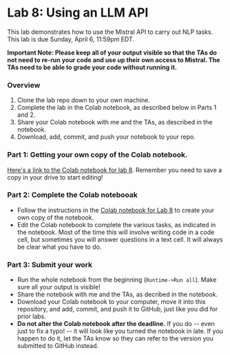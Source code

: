 # Lab 8: Using an LLM API

This lab demonstrates how to use the Mistral API to carry out NLP tasks. This lab is due Sunday, April 6, 11:59pm EDT.

**Important Note: Please keep all of your output visible so that the TAs do not need to re-run your code and use up their own access to Mistral. The TAs need to be able to grade your code without running it.**

### Overview 
1. Clone the lab repo down to your own machine.
2. Complete the lab in the Colab notebook, as described below in Parts 1 and 2. 
3. Share your Colab notebook with me and the TAs, as described in the notebook.
4. Download, add, commit, and push your notebook to your repo. 


### Part 1: Getting your own copy of the Colab notebook.

[Here's a link to the Colab notebook for lab 8](https://colab.research.google.com/drive/1lb0X15kmz1ZkT6gJ65o6Wmm6EdeSNynj?usp=sharing). Remember you need to save a copy in your drive to start editing!


### Part 2: Complete the Colab notebooak
* Follow the instructions in the [Colab notebook for Lab 8](https://colab.research.google.com/drive/1lb0X15kmz1ZkT6gJ65o6Wmm6EdeSNynj?usp=sharing) to create your own copy of the notebook.
* Edit the Colab notebook to complete the various tasks, as indicated in the notebook. Most of the time this will involve writing code in a code cell, but sometimes you will answer questions in a text cell. It will always be clear what you have to do.

### Part 3: Submit your work
* Run the whole notebook from the beginning (`Runtime->Run all`). Make sure all your output is visible!
* Share the notebook with me and the TAs, as decribed in the notebook.
* Download your Colab notebook to your computer, move it into this repository, and add, commit, and push it to GitHub, just like you did for prior labs.
* **Do not alter the Colab notebook after the deadline.** If you do -- even just to fix a typo! -- it will look like you turned the notebook in late. If you happen to do it, let the TAs know so they can refer to the version you submitted to GitHub instead.




